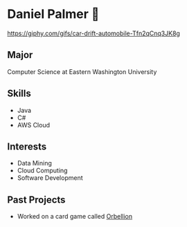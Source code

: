 # Daniel Palmer :wave:

https://giphy.com/gifs/car-drift-automobile-Tfn2qCnq3JK8g

## Major
Computer Science at Eastern Washington University

## Skills
* Java
* C#
* AWS Cloud

## Interests
* Data Mining
* Cloud Computing
* Software Development

## Past Projects
* Worked on a card game called [Orbellion](https://github.com/NathanMarsee/Orbellion-Digital-Game)
